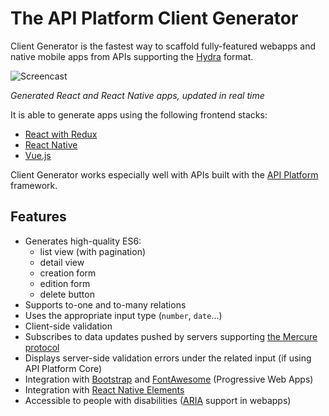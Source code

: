 # The API Platform Client Generator

Client Generator is the fastest way to scaffold fully-featured webapps and native mobile apps from APIs supporting the [Hydra](http://www.hydra-cg.com/) format.

![Screencast](images/client-generator-demo.gif)

*Generated React and React Native apps, updated in real time* 

It is able to generate apps using the following frontend stacks:

* [React with Redux](react.md)
* [React Native](react-native.md)
* [Vue.js](vuejs.md)

Client Generator works especially well with APIs built with the [API Platform](https://api-platform.com) framework.

## Features

* Generates high-quality ES6:
  * list view (with pagination)
  * detail view
  * creation form
  * edition form
  * delete button
* Supports to-one and to-many relations
* Uses the appropriate input type (`number`, `date`...)
* Client-side validation
* Subscribes to data updates pushed by servers supporting [the Mercure protocol](https://mercure.rocks)
* Displays server-side validation errors under the related input (if using API Platform Core)
* Integration with [Bootstrap](https://getbootstrap.com/) and [FontAwesome](https://fontawesome.com/) (Progressive Web Apps)
* Integration with [React Native Elements](https://react-native-training.github.io/react-native-elements/)
* Accessible to people with disabilities ([ARIA](https://www.w3.org/WAI/intro/aria) support in webapps)
